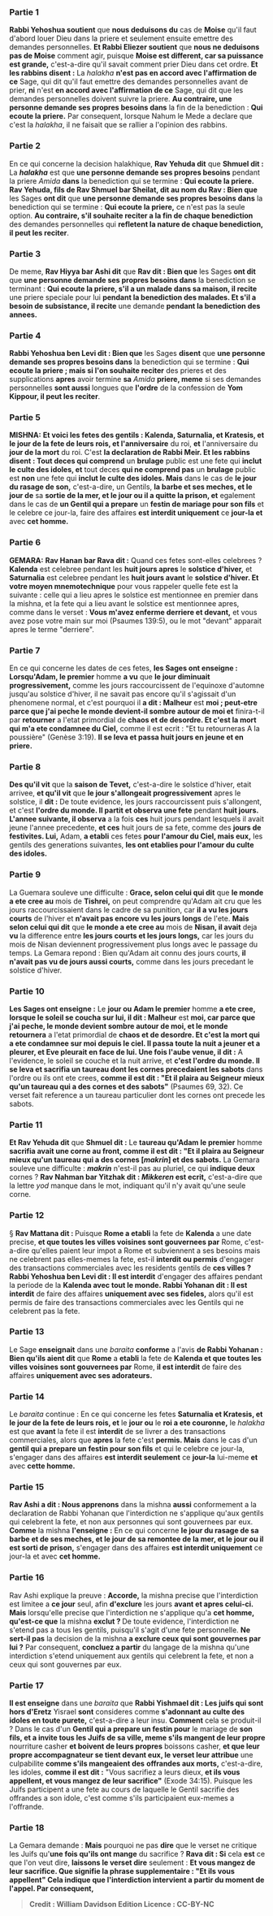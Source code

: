 
### Partie 1
<b>Rabbi Yehoshua soutient</b> que <b>nous deduisons du</b> cas de <b>Moise</b> qu'il faut d'abord louer Dieu dans la priere et seulement ensuite emettre des demandes personnelles. <b>Et Rabbi Eliezer soutient</b> que <b>nous ne deduisons pas de Moise</b> comment agir, puisque <b>Moise est different, car sa puissance est grande,</b> c'est-a-dire qu'il savait comment prier Dieu dans cet ordre. <b>Et les rabbins disent :</b> La <i>halakha</i> <b>n'est pas en accord avec l'affirmation de ce</b> Sage, qui dit qu'il faut emettre des demandes personnelles avant de prier, <b>ni</b> n'est <b>en accord avec l'affirmation de ce</b> Sage, qui dit que les demandes personnelles doivent suivre la priere. <b>Au contraire, une personne demande ses propres besoins dans</b> la fin de la benediction : <b>Qui ecoute la priere.</b> Par consequent, lorsque Nahum le Mede a declare que c'est la <i>halakha</i>, il ne faisait que se rallier a l'opinion des rabbins.

### Partie 2
En ce qui concerne la decision halakhique, <b>Rav Yehuda dit</b> que <b>Shmuel dit :</b> La <b><i>halakha</i></b> est que <b>une personne demande ses propres besoins</b> pendant la priere <i>Amida</i> <b>dans</b> la benediction qui se termine : <b>Qui ecoute la priere. Rav Yehuda, fils de Rav Shmuel bar Sheilat, dit au nom du Rav : Bien que</b> les Sages <b>ont dit</b> que <b>une personne demande ses propres besoins dans</b> la benediction qui se termine : <b>Qui ecoute la priere,</b> ce n'est pas la seule option. <b>Au contraire, s'il souhaite reciter a la fin de chaque benediction</b> des demandes personnelles qui <b>refletent la nature de chaque benediction, il peut les reciter</b>.

### Partie 3
De meme, <b>Rav Hiyya bar Ashi dit</b> que <b>Rav dit : Bien que</b> les Sages <b>ont dit</b> que <b>une personne demande ses propres besoins dans</b> la benediction se terminant : <b>Qui ecoute la priere, s'il a un malade dans sa maison, il recite</b> une priere speciale pour lui <b>pendant la benediction des malades. Et s'il a besoin de subsistance, il recite</b> une demande <b>pendant la benediction des annees.</b>

### Partie 4
<b>Rabbi Yehoshua ben Levi dit : Bien que</b> les Sages <b>disent</b> que <b>une personne demande ses propres besoins dans</b> la benediction qui se termine : <b>Qui ecoute la priere ; mais si l'on souhaite reciter</b> des prieres et des supplications <b>apres</b> avoir termine <b>sa</b> <i>Amida</i> <b>priere, meme</b> si ses demandes personnelles <b>sont aussi</b> longues que <b>l'ordre</b> de la confession de <b>Yom Kippour, il peut les reciter</b>.

### Partie 5
<strong>MISHNA:</strong> <b>Et voici les fetes des gentils : Kalenda, Saturnalia, et Kratesis, et le jour de la fete de leurs rois, et l'anniversaire</b> du roi, <b>et</b> l'anniversaire du <b>jour de la mort</b> du roi. C'est <b>la declaration de Rabbi Meir. Et les rabbins disent : Tout deces qui comprend</b> un <b>brulage</b> public est une fete qui <b>inclut le culte des idoles, et</b> tout deces <b>qui ne comprend pas</b> un <b>brulage</b> public est <b>non</b> une fete qui <b>inclut le culte des idoles. Mais</b> dans le cas de <b>le jour du rasage de son,</b> c'est-a-dire, un Gentils, <b>la barbe et ses meches, et le jour de</b> sa <b>sortie de la mer, et le jour ou il a quitte la prison, et</b> egalement dans le cas de <b>un Gentil qui a prepare</b> un <b>festin de mariage pour son fils</b> et le celebre ce jour-la, faire des affaires <b>est interdit uniquement</b> ce <b>jour-la et</b> avec <b>cet homme.</b>

### Partie 6
<strong>GEMARA:</strong> <b>Rav Hanan bar Rava dit :</b> Quand ces fetes sont-elles celebrees ? <b>Kalenda</b> est celebree pendant les <b>huit jours apres</b> le <b>solstice d'hiver,</b> et <b>Saturnalia</b> est celebree pendant les <b>huit jours avant</b> le <b>solstice d'hiver. Et votre moyen mnemotechnique</b> pour vous rappeler quelle fete est la suivante : celle qui a lieu apres le solstice est mentionnee en premier dans la mishna, et la fete qui a lieu avant le solstice est mentionnee apres, comme dans le verset : <b>Vous m'avez enferme derriere et devant,</b> et vous avez pose votre main sur moi (Psaumes 139:5), ou le mot "devant" apparait apres le terme "derriere".

### Partie 7
En ce qui concerne les dates de ces fetes, <b>les Sages ont enseigne : Lorsqu'Adam, le premier</b> homme <b>a vu</b> que <b>le jour diminuait progressivement,</b> comme les jours raccourcissent de l'equinoxe d'automne jusqu'au solstice d'hiver, il ne savait pas encore qu'il s'agissait d'un phenomene normal, et c'est pourquoi il <b>a dit : Malheur</b> est <b>moi ; peut-etre parce que j'ai peche le monde devient-il sombre autour de moi et</b> finira-t-il par <b>retourner</b> a l'etat primordial de <b>chaos et de desordre. Et c'est la mort qui m'a ete condamnee du Ciel,</b> comme il est ecrit : "Et tu retourneras A la poussière" (Genèse 3:19). <b>Il se leva et passa huit jours en jeune et en priere.</b>

### Partie 8
<b>Des qu'il vit</b> que la <b>saison de Tevet,</b> c'est-a-dire le solstice d'hiver, etait arrivee, <b>et qu'il vit</b> que <b>le jour s'allongeait progressivement</b> apres le solstice, il <b>dit :</b> De toute evidence, les jours raccourcissent puis s'allongent, et c'est <b>l'ordre du monde. Il partit et observa une fete</b> pendant <b>huit jours. L'annee suivante, il observa</b> a la fois <b>ces</b> huit jours pendant lesquels il avait jeune l'annee precedente, <b>et ces</b> huit jours de sa fete, comme des <b>jours de festivites. Lui,</b> Adam, <b>a etabli</b> ces fetes <b>pour l'amour du Ciel, mais eux,</b> les gentils des generations suivantes, <b>les ont etablies pour l'amour du culte des idoles.</b>

### Partie 9
La Guemara souleve une difficulte : <b>Grace, selon celui qui dit</b> que <b>le monde a ete cree au</b> mois de <b>Tishrei,</b> on peut comprendre qu'Adam ait cru que les jours raccourcissaient dans le cadre de sa punition, car <b>il a vu les jours courts</b> de l'hiver et <b>n'avait pas encore vu les jours longs</b> de l'ete. <b>Mais selon celui qui dit</b> que <b>le monde a ete cree au</b> mois de <b>Nisan, il avait</b> deja <b>vu</b> la difference entre <b>les jours courts et les jours longs,</b> car les jours du mois de Nisan deviennent progressivement plus longs avec le passage du temps. La Gemara repond : Bien qu'Adam ait connu des jours courts, <b>il n'avait pas vu de jours aussi courts,</b> comme dans les jours precedant le solstice d'hiver.

### Partie 10
<b>Les Sages ont enseigne :</b> Le <b>jour ou Adam le premier</b> homme <b>a ete cree, lorsque le soleil se coucha sur lui, il dit : Malheur</b> est <b>moi, car parce que j'ai peche, le monde devient sombre autour de moi, et le monde retournera</b> a l'etat primordial de <b>chaos et de desordre. Et c'est la mort qui a ete condamnee sur moi depuis le ciel. Il passa toute la nuit a jeuner et a pleurer, et Eve pleurait en face de lui. Une fois l'aube venue, il dit :</b> A l'evidence, le soleil se couche et la nuit arrive, et <b>c'est l'ordre du monde. Il se leva et sacrifia un taureau dont les cornes precedaient les sabots</b> dans l'ordre ou ils ont ete crees, <b>comme il est dit : "Et il plaira au Seigneur mieux qu'un taureau qui a des cornes et des sabots"</b> (Psaumes 69, 32). Ce verset fait reference a un taureau particulier dont les cornes ont precede les sabots.

### Partie 11
<b>Et Rav Yehuda dit</b> que <b>Shmuel dit :</b> Le <b>taureau qu'Adam le premier</b> homme <b>sacrifia avait une corne au front, comme il est dit : "Et il plaira au Seigneur mieux qu'un taureau qui a des cornes [<i>makrin</i>] et des sabots.</b> La Gemara souleve une difficulte : <b><i>makrin</i></b> n'est-il pas au pluriel, ce qui <b>indique deux</b> cornes ? <b>Rav Nahman bar Yitzhak dit : <i>Mikkeren</i> est ecrit,</b> c'est-a-dire que la lettre <i>yod</i> manque dans le mot, indiquant qu'il n'y avait qu'une seule corne.

### Partie 12
§ <b>Rav Mattana dit : </b> Puisque <b>Rome a etabli</b> la fete de <b>Kalenda</b> a une date precise, <b>et que toutes les villes voisines sont gouvernees par</b> Rome, c'est-a-dire qu'elles paient leur impot a Rome et subviennent a ses besoins mais ne celebrent pas elles-memes la fete, est-il <b>interdit ou permis</b> d'engager des transactions commerciales avec les residents gentils de <b>ces villes ? Rabbi Yehoshua ben Levi dit : Il est interdit</b> d'engager des affaires pendant la periode de la <b>Kalenda avec tout le monde. Rabbi Yohanan dit : Il est interdit</b> de faire des affaires <b>uniquement avec ses fideles,</b> alors qu'il est permis de faire des transactions commerciales avec les Gentils qui ne celebrent pas la fete.

### Partie 13
Le Sage <b>enseignait</b> dans une <i>baraita</i> <b>conforme</b> a l'avis <b>de Rabbi Yohanan : Bien qu'ils aient dit</b> que <b>Rome</b> a <b>etabli</b> la fete de <b>Kalenda et que toutes les villes voisines sont gouvernees par</b> Rome, <b>il est interdit</b> de faire des affaires <b>uniquement avec ses adorateurs.</b>

### Partie 14
Le <i>baraita</i> continue : En ce qui concerne les fetes <b>Saturnalia et Kratesis, et le jour de la fete de leurs rois, et</b> le <b>jour ou</b> le <b>roi a ete couronne,</b> le <i>halakha</i> est que <b>avant</b> la fete il est <b>interdit</b> de se livrer a des transactions commerciales, alors que <b>apres</b> la fete c'est <b>permis. Mais</b> dans le cas d'un <b>gentil qui a prepare un festin pour son fils</b> et qui le celebre ce jour-la, s'engager dans des affaires <b>est interdit seulement</b> ce <b>jour-la</b> lui-meme <b>et</b> avec <b>cette homme.</b>

### Partie 15
<b>Rav Ashi a dit : Nous apprenons</b> dans la mishna <b>aussi</b> conformement a la declaration de Rabbi Yohanan que l'interdiction ne s'applique qu'aux gentils qui celebrent la fete, et non aux personnes qui sont gouvernees par eux. <b>Comme</b> la mishna <b>l'enseigne :</b> En ce qui concerne <b>le jour du rasage de sa barbe et de ses meches, et le jour de sa remontee de la mer, et le jour ou il est sorti de prison,</b> s'engager dans des affaires <b>est interdit uniquement</b> ce jour-la et</b> avec <b>cet homme.</b>

### Partie 16
Rav Ashi explique la preuve : <b>Accorde,</b> la mishna precise que l'interdiction est limitee a <b>ce jour</b> seul, afin <b>d'exclure</b> les jours <b>avant et apres celui-ci. Mais</b> lorsqu'elle precise que l'interdiction ne s'applique qu'a <b>cet homme, qu'est-ce que</b> la mishna <b>exclut ? </b> De toute evidence, l'interdiction ne s'etend pas a tous les gentils, puisqu'il s'agit d'une fete personnelle. <b>Ne sert-il pas</b> la decision de la mishna <b>a exclure ceux qui sont gouvernes par lui ?</b> Par consequent, <b>concluez a partir</b> du langage de la mishna qu'une interdiction s'etend uniquement aux gentils qui celebrent la fete, et non a ceux qui sont gouvernes par eux.

### Partie 17
<b>Il est enseigne</b> dans une <i>baraita</i> que <b>Rabbi Yishmael dit : Les juifs qui sont hors d'Eretz</b> Yisrael <b>sont</b> consideres comme <b>s'adonnant au culte des idoles en toute purete,</b> c'est-a-dire a leur insu. <b>Comment</b> cela se produit-il ? Dans le cas d'un <b>Gentil qui a prepare un festin pour</b> le mariage de <b>son fils, et a invite tous les Juifs de sa ville, meme s'ils mangent de leur propre</b> nourriture casher <b>et boivent de leurs propres</b> boissons casher, <b>et que leur propre accompagnateur se tient devant eux, le verset leur attribue</b> une culpabilite <b>comme s'ils mangeaient des</b> <b>offrandes aux morts,</b> c'est-a-dire, les idoles, <b>comme il est dit :</b> "Vous sacrifiez a leurs dieux, <b>et ils vous appellent, et vous mangez de leur sacrifice"</b> (Exode 34:15). Puisque les Juifs participent a une fete au cours de laquelle le Gentil sacrifie des offrandes a son idole, c'est comme s'ils participaient eux-memes a l'offrande.

### Partie 18
La Gemara demande : <b>Mais</b> pourquoi ne pas <b>dire</b> que le verset ne critique les Juifs qu'<b>une fois qu'ils ont mange</b> du sacrifice ? <b>Rava dit : Si</b> cela <b>est</b> ce que l'on veut dire, <b>laissons le verset dire</b> seulement : <b>Et vous mangez de leur sacrifice. Que signifie la phrase supplementaire : <b>"Et ils vous appellent"</b> Cela indique que l'interdiction intervient <b>a partir du moment de l'appel. Par consequent,</b>

>Credit : William Davidson Edition
>Licence : CC-BY-NC